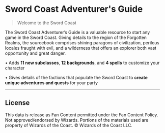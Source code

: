 # Sword Coast Adventurer's Guide

> Welcome to the Sword Coast

The Sword Coast Adventurer’s Guide is a valuable resource to start any game in the Sword Coast. Giving details to the region of the Forgotten Realms, the sourcebook comprises shining paragons of civilization, perilous locales fraught with evil, and a wilderness that offers an explorer both vast opportunity and great danger.

• Adds **11 new subclasses**, **12 backgrounds**, and **4 spells** to customize your character

• Gives details of the factions that populate the Sword Coast to **create unique adventures and quests** for your party

---

## License

This data is release as Fan Content permitted under the Fan Content Policy. Not approved/endorsed by Wizards. Portions of the materials used are property of Wizards of the Coast. © Wizards of the Coast LLC.
